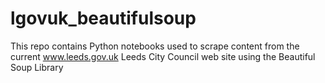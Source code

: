 # lgovuk_beautifulsoup
This repo contains Python notebooks used to scrape content from the current www.leeds.gov.uk Leeds City Council web site using the Beautiful Soup Library
